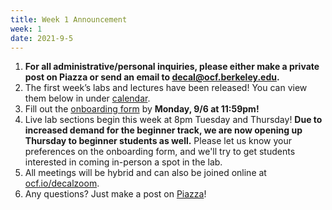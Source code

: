 ```yaml
---
title: Week 1 Announcement
week: 1
date: 2021-9-5
---
```


1. **For all administrative/personal inquiries, please either make a private post on Piazza or send an email to decal@ocf.berkeley.edu.**
1.  The first week’s labs and lectures have been released! You can view them below in under [calendar](https://decal.ocf.berkeley.edu/#calendar).
2. Fill out the [onboarding form](https://docs.google.com/forms/d/1JR4Jl-gsWUU8gjRdftze9pSQI7g09BSWlySByMuzKLI/edit) by **Monday, 9/6 at 11:59pm!** 
2.  Live lab sections begin this week at 8pm Tuesday and Thursday! **Due to increased demand for the beginner track, we are now opening up Thursday to beginner students as well.** Please let us know your preferences on the onboarding form, and we'll try to get students interested in coming in-person a spot in the lab.
3.  All meetings will be hybrid and can also be joined online at [ocf.io/decalzoom](https://ocf.io/decalzoom).
4.  Any questions? Just make a post on [Piazza](https://piazza.com/class/kp7hxhi8kd221n)!
